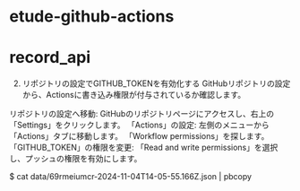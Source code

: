 # etude-github-actions
# record_api

2. リポジトリの設定でGITHUB_TOKENを有効化する
GitHubリポジトリの設定から、Actionsに書き込み権限が付与されているか確認します。

リポジトリの設定へ移動:
GitHubのリポジトリページにアクセスし、右上の「Settings」をクリックします。
「Actions」の設定:
左側のメニューから「Actions」タブに移動します。
「Workflow permissions」を探します。
「GITHUB_TOKEN」の権限を変更:
「Read and write permissions」を選択し、プッシュの権限を有効にします。


$ cat data/69rmeiumcr-2024-11-04T14-05-55.166Z.json | pbcopy
